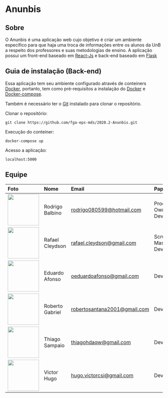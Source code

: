 # Anunbis

## Sobre

O Anunbis é uma aplicação web cujo objetivo é criar um ambiente específico para que haja uma troca de informações entre os alunos da UnB a respeito dos professores e suas metodologias de ensino.
A aplicação possui um front-end baseado em [React-Js](https://reactjs.org/) e back-end baseado em [Flask](https://flask.palletsprojects.com/en/1.1.x/)

## Guia de instalação (Back-end)

Essa aplicação tem seu ambiente configurado através de conteiners [Docker](https://www.docker.com), portanto, tem como pré-requisitos a instalação do [Docker](https://www.docker.com/get-started) e [Docker-compose](https://docs.docker.com/compose/install/).

Também é necessário ter o [Git](https://git-scm.com) instalado para clonar o repositório.

Clonar o repositório:

`git clone https://github.com/fga-eps-mds/2020.2-Anunbis.git`

Execução do conteiner:

`docker-compose up`

Acesso  a aplicação:

`localhost:5000`

## Equipe

|**Foto**|**Nome**|**Email**|**Papel**|
|:-|:-|:-|:-|
|<img src="https://avatars.githubusercontent.com/u/54644626?s=400&u=8d36fb668cd69ccd23d5827ae9e1b86a937eefa1&v=4" width="100" height="100" /> | Rodrigo Balbino|rodrigo080599@hotmail.com| Product Owner, Dev|
|<img src="https://avatars.githubusercontent.com/u/74625814?s=460&u=c3b77eaa289d931e139e184d494e0151956372a8&v=4" width="100" height="100" /> | Rafael Cleydson| rafael.cleydson@gmail.com| Scrum Master, Dev|
|<img src="https://avatars.githubusercontent.com/u/54921791?s=400&u=12d7cd0e0fdb7e4540dd786c4cc936167d8b7666&v=4" width="100" height="100" /> | Eduardo Afonso| oeduardoafonso@gmail.com| Dev |
|<img src="https://avatars.githubusercontent.com/u/54643519?s=400&u=e818422fc51e3e58e20e2bfc28bcdcd96a3acf62&v=4" width="100" height="100" /> | Roberto Gabriel| robertosantana2001@gmail.com| Dev |
|<img src="https://avatars.githubusercontent.com/u/54081877?s=400&u=c1add0666adbf836efe972df83a854185477c2cc&v=4" width="100" height="100" /> | Thiago Sampaio| thiagohdaqw@gmail.com| Dev |
|<img src="https://avatars.githubusercontent.com/u/54643372?s=400&u=662c17b015a365ca35b5b4ea519c0fd64fd00184&v=4" width="100" height="100" /> | Victor Hugo| hugo.victorcsi@gmail.com| Dev |
